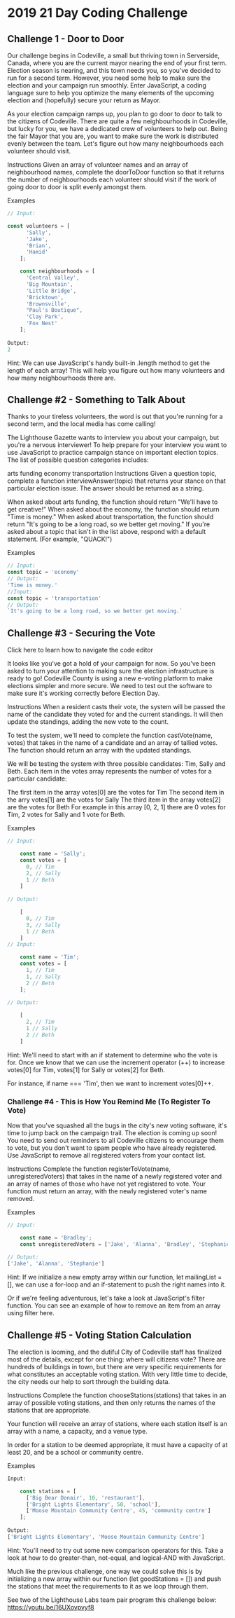 # 2019 21 Day Coding Challenge

## Challenge 1 - Door to Door

Our challenge begins in Codeville, a small but thriving town in Serverside, Canada, where you are the current mayor nearing the end of your first term. Election season is nearing, and this town needs you, so you've decided to run for a second term. However, you need some help to make sure the election and your campaign run smoothly. Enter JavaScript, a coding language sure to help you optimize the many elements of the upcoming election and (hopefully) secure your return as Mayor.

As your election campaign ramps up, you plan to go door to door to talk to the citizens of Codeville. There are quite a few neighbourhoods in Codeville, but lucky for you, we have a dedicated crew of volunteers to help out. Being the fair Mayor that you are, you want to make sure the work is distributed evenly between the team. Let's figure out how many neighbourhoods each volunteer should visit.

Instructions
Given an array of volunteer names and an array of neighbourhood names, complete the doorToDoor function so that it returns the number of neighbourhoods each volunteer should visit if the work of going door to door is split evenly amongst them.

Examples
```javascript
// Input:

const volunteers = [
      'Sally',
      'Jake',
      'Brian',
      'Hamid'
    ];

    const neighbourhoods = [
      'Central Valley',
      'Big Mountain',
      'Little Bridge',
      'Bricktown',
      'Brownsville',
      "Paul's Boutique",
      'Clay Park',
      'Fox Nest'
    ];
    
Output:
2
```

Hint: We can use JavaScript's handy built-in .length method to get the length of each array! This will help you figure out how many volunteers and how many neighbourhoods there are.


## Challenge #2 - Something to Talk About
Thanks to your tireless volunteers, the word is out that you're running for a second term, and the local media has come calling!

The Lighthouse Gazette wants to interview you about your campaign, but you're a nervous interviewer! To help prepare for your interview you want to use JavaScript to practice campaign stance on important election topics. The list of possible question categories includes:

arts funding
economy
transportation
Instructions
Given a question topic, complete a function interviewAnswer(topic) that returns your stance on that particular election issue. The answer should be returned as a string.

When asked about arts funding, the function should return "We'll have to get creative!"
When asked about the economy, the function should return "Time is money."
When asked about transportation, the function should return "It's going to be a long road, so we better get moving."
If you're asked about a topic that isn't in the list above, respond with a default statement. (For example, "QUACK!")

Examples
```javascript 
// Input: 
const topic = 'economy'
// Output:
'Time is money.'
//Input:
const topic = 'transportation'
// Output:
`It's going to be a long road, so we better get moving.`
```

## Challenge #3 - Securing the Vote
Click here to learn how to navigate the code editor

It looks like you've got a hold of your campaign for now. So you've been asked to turn your attention to making sure the election infrastructure is ready to go! Codeville County is using a new e-voting platform to make elections simpler and more secure. We need to test out the software to make sure it's working correctly before Election Day.

Instructions
When a resident casts their vote, the system will be passed the name of the candidate they voted for and the current standings. It will then update the standings, adding the new vote to the count.

To test the system, we'll need to complete the function castVote(name, votes) that takes in the name of a candidate and an array of tallied votes. The function should return an array with the updated standings.

We will be testing the system with three possible candidates: Tim, Sally and Beth. Each item in the votes array represents the number of votes for a particular candidate:

The first item in the array votes[0] are the votes for Tim
The second item in the arry votes[1] are the votes for Sally
The third item in the array votes[2] are the votes for Beth
For example in this array [0, 2, 1] there are 0 votes for Tim, 2 votes for Sally and 1 vote for Beth.

Examples

```javascript 
// Input:

    const name = 'Sally';
    const votes = [
      0, // Tim
      2, // Sally
      1 // Beth
    ]
    
// Output:

    [
      0, // Tim
      3, // Sally
      1 // Beth
    ]
// Input:

    const name = 'Tim';
    const votes = [
      1, // Tim
      1, // Sally
      2 // Beth
    ];
    
// Output:

    [
      2, // Tim
      1 // Sally  
      2 // Beth
    ]

```

Hint: We'll need to start with an if statement to determine who the vote is for. Once we know that we can use the increment operator (++) to increase votes[0] for Tim, votes[1] for Sally or votes[2] for Beth.

For instance, if name === 'Tim', then we want to increment votes[0]++.

### Challenge #4 - This is How You Remind Me (To Register To Vote)
Now that you've squashed all the bugs in the city's new voting software, it's time to jump back on the campaign trail. The election is coming up soon! You need to send out reminders to all Codeville citizens to encourage them to vote, but you don't want to spam people who have already registered. Use JavaScript to remove all registered voters from your contact list.

Instructions
Complete the function registerToVote(name, unregisteredVoters) that takes in the name of a newly registered voter and an array of names of those who have not yet registered to vote. Your function must return an array, with the newly registered voter's name removed.

Examples
```javascript
// Input:

    const name = 'Bradley';
    const unregisteredVoters = ['Jake', 'Alanna', 'Bradley', 'Stephanie'];
    
// Output:
['Jake', 'Alanna', 'Stephanie']
```

Hint: If we initialize a new empty array within our function, let mailingList = [], we can use a for-loop and an if-statement to push the right names into it.

Or if we're feeling adventurous, let's take a look at JavaScript's filter function. You can see an example of how to remove an item from an array using filter here.

## Challenge #5 - Voting Station Calculation
The election is looming, and the dutiful City of Codeville staff has finalized most of the details, except for one thing: where will citizens vote? There are hundreds of buildings in town, but there are very specific requirements for what constitutes an acceptable voting station. With very little time to decide, the city needs our help to sort through the building data.

Instructions
Complete the function chooseStations(stations) that takes in an array of possible voting stations, and then only returns the names of the stations that are appropriate.

Your function will receive an array of stations, where each station itself is an array with a name, a capacity, and a venue type.

In order for a station to be deemed appropriate, it must have a capacity of at least 20, and be a school or community centre.

Examples
```javascript
Input:

    const stations = [
      ['Big Bear Donair', 10, 'restaurant'],
      ['Bright Lights Elementary', 50, 'school'],
      ['Moose Mountain Community Centre', 45, 'community centre']
    ];
    
Output:
['Bright Lights Elementary', 'Moose Mountain Community Centre']
```

Hint: You'll need to try out some new comparison operators for this. Take a look at how to do greater-than, not-equal, and logical-AND with JavaScript.

Much like the previous challenge, one way we could solve this is by initializing a new array within our function (let goodStations = []) and push the stations that meet the requirements to it as we loop through them.

See two of the Lighthouse Labs team pair program this challenge below: https://youtu.be/16UXovpvyf8